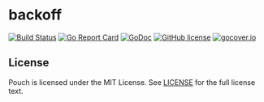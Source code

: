 # backoff

[![Build Status](https://travis-ci.org/wzshiming/backoff.svg?branch=master)](https://travis-ci.org/wzshiming/backoff)
[![Go Report Card](https://goreportcard.com/badge/github.com/wzshiming/backoff)](https://goreportcard.com/report/github.com/wzshiming/backoff)
[![GoDoc](https://godoc.org/github.com/wzshiming/backoff?status.svg)](https://godoc.org/github.com/wzshiming/backoff)
[![GitHub license](https://img.shields.io/github/license/wzshiming/backoff.svg)](https://github.com/wzshiming/backoff/blob/master/LICENSE)
[![gocover.io](https://gocover.io/_badge/github.com/wzshiming/backoff)](https://gocover.io/github.com/wzshiming/backoff)

## License

Pouch is licensed under the MIT License. See [LICENSE](https://github.com/wzshiming/backoff/blob/master/LICENSE) for the full license text.
